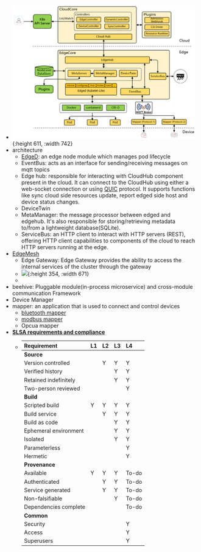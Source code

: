 - ![](https://raw.githubusercontent.com/kubeedge/kubeedge/master/docs/images/kubeedge_arch.png){:height 611, :width 742}
- architecture
	- [EdgeD](https://kubeedge.io/docs/architecture/edge/edged): an edge node module which manages pod lifecycle
	- EventBus: acts as an interface for sending/receiving messages on mqtt topics
	- Edge hub: responsible for interacting with CloudHub component present in the cloud. It can connect to the CloudHub using either a web-socket connection or using [QUIC](https://quicwg.org/ops-drafts/draft-ietf-quic-applicability.html) protocol. It supports functions like sync cloud side resources update, report edged side host and device status changes.
	- DeviceTwin
	- MetaManager: the message processor between edged and edgehub. It's also responsible for storing/retrieving metadata to/from a lightweight database(SQLite).
	- ServiceBus: an HTTP client to interact with HTTP servers (REST), offering HTTP client capabilities to components of the cloud to reach HTTP servers running at the edge.
- [EdgeMesh](https://edgemesh.netlify.app/)
	- Edge Gateway: Edge Gateway provides the ability to access the internal services of the cluster through the gateway
	- ![](https://edgemesh.netlify.app/images/guide/em-ig.png){:height 354, :width 671}
	-
- beehive: Pluggable module(in-process microservice) and cross-module communication Framework
- Device Manager
- mapper: an application that is used to connect and control devices
	- [bluetooth mapper](https://kubeedge.io/docs/developer/mappers/bluetooth)
	- [modbus mapper](https://kubeedge.io/docs/developer/mappers/modbus)
	- Opcua mapper
- **[SLSA requirements and compliance](https://kubeedge.io/blog/reach-slsa-l3#how-kubeedge-reaches-slsa-3)**
	- <table><thead><tr><th><strong>Requirement</strong></th><th><strong>L1</strong></th><th><strong>L2</strong></th><th><strong>L3</strong></th><th><strong>L4</strong></th></tr></thead><tbody><tr><td><strong>Source</strong></td><td></td><td></td><td></td><td></td></tr><tr><td>Version  controlled</td><td></td><td>Y</td><td>Y</td><td>Y</td></tr><tr><td>Verified  history</td><td></td><td></td><td>Y</td><td>Y</td></tr><tr><td>Retained  indefinitely</td><td></td><td></td><td>Y</td><td>Y</td></tr><tr><td>Two-person  reviewed</td><td></td><td></td><td></td><td>Y</td></tr><tr><td><strong>Build</strong></td><td></td><td></td><td></td><td></td></tr><tr><td>Scripted  build</td><td>Y</td><td>Y</td><td>Y</td><td>Y</td></tr><tr><td>Build service</td><td></td><td>Y</td><td>Y</td><td>Y</td></tr><tr><td>Build as code</td><td></td><td></td><td>Y</td><td>Y</td></tr><tr><td>Ephemeral  environment</td><td></td><td></td><td>Y</td><td>Y</td></tr><tr><td>Isolated</td><td></td><td></td><td>Y</td><td>Y</td></tr><tr><td>Parameterless</td><td></td><td></td><td></td><td>Y</td></tr><tr><td>Hermetic</td><td></td><td></td><td></td><td>Y</td></tr><tr><td><strong>Provenance</strong></td><td></td><td></td><td></td><td></td></tr><tr><td>Available</td><td>Y</td><td>Y</td><td>Y</td><td>To-do</td></tr><tr><td>Authenticated</td><td></td><td>Y</td><td>Y</td><td>To-do</td></tr><tr><td>Service  generated</td><td></td><td>Y</td><td>Y</td><td>To-do</td></tr><tr><td>Non-falsifiable</td><td></td><td></td><td>Y</td><td>To-do</td></tr><tr><td>Dependencies  complete</td><td></td><td></td><td></td><td>To-do</td></tr><tr><td><strong>Common</strong></td><td></td><td></td><td></td><td></td></tr><tr><td>Security</td><td></td><td></td><td></td><td>Y</td></tr><tr><td>Access</td><td></td><td></td><td></td><td>Y</td></tr><tr><td>Superusers</td><td></td><td></td><td></td><td>Y</td></tr></tbody></table>